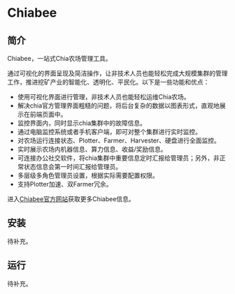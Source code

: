 # Chiabee

## 简介

Chiabee，一站式Chia农场管理工具。

通过可视化的界面呈现及简洁操作，让非技术人员也能轻松完成大规模集群的管理工作，推进挖矿产业的智能化、透明化、平民化。以下是一些功能和优点：

* 使用可视化界面进行管理，非技术人员也能轻松运维Chia农场。
* 解决chia官方管理界面粗糙的问题，将后台复杂的数据以图表形式，直观地展示在前端页面中。
* 监控界面内，同时显示chia集群中的故障信息。
* 通过电脑监控系统或者手机客户端，即可对整个集群进行实时监控。
* 对农场运行连接状态、Plotter、Farmer、Harvester、硬盘进行全面监控。
* 实时展示农场内机器信息、算力信息、收益/奖励信息。
* 可连接办公社交软件，将chia集群中重要信息定时汇报给管理员；另外，非正常状态信息会第一时间汇报给管理员。
* 多层级多角色管理员设置，根据实际需要配置权限。
* 支持Plotter加速、双Farmer冗余。

进入[Chiabee官方网站](https://www.chiabee.net/)获取更多Chiabee信息。

## 安装

待补充。

## 运行

待补充。

